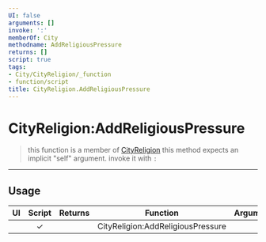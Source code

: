 ```yaml
---
UI: false
arguments: []
invoke: ':'
memberOf: City
methodname: AddReligiousPressure
returns: []
script: true
tags:
- City/CityReligion/_function
- function/script
title: CityReligion.AddReligiousPressure
---
```

# CityReligion:AddReligiousPressure
> this function is a member of [CityReligion](civ-6/lua/CityReligion.md)
> this method expects an implicit "self" argument. invoke it with `:`
-----
## Usage
|  UI | Script | Returns | Function | Arguments |
|:---:|:------:|-------:|:--------:|:---------|
| |✓||CityReligion:AddReligiousPressure||
